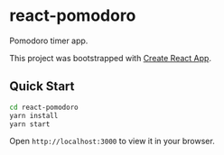 # react-pomodoro

Pomodoro timer app.

This project was bootstrapped with [Create React App](https://github.com/facebookincubator/create-react-app).

## Quick Start
```sh
cd react-pomodoro
yarn install
yarn start
```
Open `http://localhost:3000` to view it in your browser.
